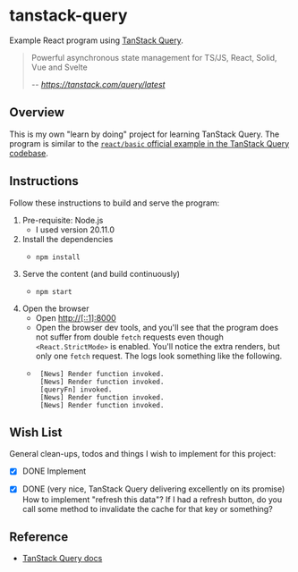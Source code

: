 # tanstack-query

Example React program using [TanStack Query](https://tanstack.com/query/latest/docs/react/overview).

> Powerful asynchronous state management for TS/JS, React, Solid, Vue and Svelte
> 
> -- <cite>https://tanstack.com/query/latest</cite>


## Overview

This is my own "learn by doing" project for learning TanStack Query. The program is similar to the [`react/basic` official
example in the TanStack Query codebase](https://github.com/TanStack/query/blob/3a127bfc13f9a147b3a3468f0ca1f3c7312dbb7c/examples/react/basic/src/index.jsx#L15).


## Instructions

Follow these instructions to build and serve the program:

1. Pre-requisite: Node.js
   * I used version 20.11.0
2. Install the dependencies
    * ```shell
      npm install
      ```
3. Serve the content (and build continuously)
    * ```shell
      npm start
      ```
4. Open the browser
    * Open <http://[::1]:8000>
    * Open the browser dev tools, and you'll see that the program does not suffer from double `fetch` requests even
      though `<React.StrictMode>` is enabled. You'll notice the extra renders, but only one `fetch` request. The logs
      look something like the following.
    * ```text
       [News] Render function invoked.
       [News] Render function invoked.
       [queryFn] invoked.
       [News] Render function invoked.
       [News] Render function invoked.
       ``` 


## Wish List

General clean-ups, todos and things I wish to implement for this project:

* [x] DONE Implement
* [x] DONE (very nice, TanStack Query delivering excellently on its promise) How to implement "refresh this data"? If I had a refresh button, do you call some method to invalidate the cache
  for that key or something?


## Reference

* [TanStack Query docs](https://tanstack.com/query/latest/docs/react/overview)
